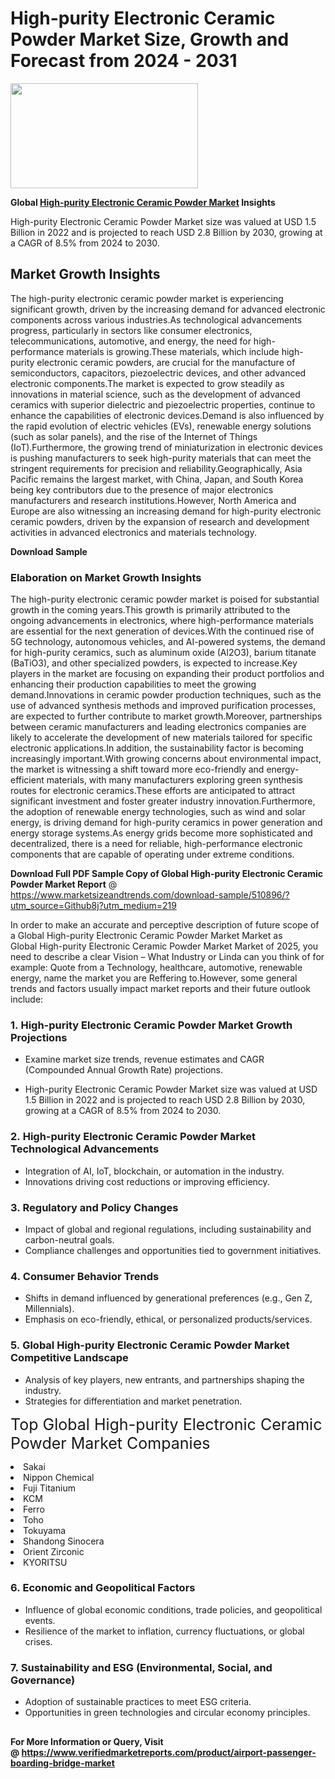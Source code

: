 <H1>High-purity Electronic Ceramic Powder Market Size, Growth and Forecast from 2024 - 2031</H1><img class="aligncenter size-medium wp-image-584254" src="https://thirdeyenews.in/wp-content/uploads/2024/09/Global-Market-Research-300x168.jpeg" alt="" width="300" height="168" /><p><strong>Global&nbsp;<a href="https://www.marketsizeandtrends.com/download-sample/510896/?utm_source=Github8j?utm_medium=219">High-purity Electronic Ceramic Powder Market</a> Insights</strong></p><p>High-purity Electronic Ceramic Powder Market size was valued at USD 1.5 Billion in 2022 and is projected to reach USD 2.8 Billion by 2030, growing at a CAGR of 8.5% from 2024 to 2030.</p><p><h2>Market Growth Insights</h2> The high-purity electronic ceramic powder market is experiencing significant growth, driven by the increasing demand for advanced electronic components across various industries.As technological advancements progress, particularly in sectors like consumer electronics, telecommunications, automotive, and energy, the need for high-performance materials is growing.These materials, which include high-purity electronic ceramic powders, are crucial for the manufacture of semiconductors, capacitors, piezoelectric devices, and other advanced electronic components.The market is expected to grow steadily as innovations in material science, such as the development of advanced ceramics with superior dielectric and piezoelectric properties, continue to enhance the capabilities of electronic devices.Demand is also influenced by the rapid evolution of electric vehicles (EVs), renewable energy solutions (such as solar panels), and the rise of the Internet of Things (IoT).Furthermore, the growing trend of miniaturization in electronic devices is pushing manufacturers to seek high-purity materials that can meet the stringent requirements for precision and reliability.Geographically, Asia Pacific remains the largest market, with China, Japan, and South Korea being key contributors due to the presence of major electronics manufacturers and research institutions.However, North America and Europe are also witnessing an increasing demand for high-purity electronic ceramic powders, driven by the expansion of research and development activities in advanced electronics and materials technology.<p><strong>Download Sample</strong></p> <h3>Elaboration on Market Growth Insights</h3> The high-purity electronic ceramic powder market is poised for substantial growth in the coming years.This growth is primarily attributed to the ongoing advancements in electronics, where high-performance materials are essential for the next generation of devices.With the continued rise of 5G technology, autonomous vehicles, and AI-powered systems, the demand for high-purity ceramics, such as aluminum oxide (Al2O3), barium titanate (BaTiO3), and other specialized powders, is expected to increase.Key players in the market are focusing on expanding their product portfolios and enhancing their production capabilities to meet the growing demand.Innovations in ceramic powder production techniques, such as the use of advanced synthesis methods and improved purification processes, are expected to further contribute to market growth.Moreover, partnerships between ceramic manufacturers and leading electronics companies are likely to accelerate the development of new materials tailored for specific electronic applications.In addition, the sustainability factor is becoming increasingly important.With growing concerns about environmental impact, the market is witnessing a shift toward more eco-friendly and energy-efficient materials, with many manufacturers exploring green synthesis routes for electronic ceramics.These efforts are anticipated to attract significant investment and foster greater industry innovation.Furthermore, the adoption of renewable energy technologies, such as wind and solar energy, is driving demand for high-purity ceramics in power generation and energy storage systems.As energy grids become more sophisticated and decentralized, there is a need for reliable, high-performance electronic components that are capable of operating under extreme conditions.<p><span class=""><strong>Download Full PDF Sample Copy of Global High-purity Electronic Ceramic Powder Market Report</strong> @ <a href="https://www.marketsizeandtrends.com/download-sample/510896/?utm_source=Github8j?utm_medium=219" target="_blank">https://www.marketsizeandtrends.com/download-sample/510896/?utm_source=Github8j?utm_medium=219</a></span></p><p>In order to make an accurate and perceptive description of future scope of a Global&nbsp;High-purity Electronic Ceramic Powder Market Market as Global&nbsp;High-purity Electronic Ceramic Powder Market Market of 2025, you need to describe a clear Vision &ndash; What Industry or Linda can you think of for example: Quote from a Technology, healthcare, automotive, renewable energy, name the market you are Reffering to.However, some general trends and factors usually impact market reports and their future outlook include:</p><h3>1.&nbsp;<strong>High-purity Electronic Ceramic Powder Market Growth Projections</strong></h3><ul><li>Examine market size trends, revenue estimates and CAGR (Compounded Annual Growth Rate) projections.</li><li><p>High-purity Electronic Ceramic Powder Market size was valued at USD 1.5 Billion in 2022 and is projected to reach USD 2.8 Billion by 2030, growing at a CAGR of 8.5% from 2024 to 2030.</p></li></ul><h3>2.&nbsp;<strong>High-purity Electronic Ceramic Powder Market Technological Advancements</strong></h3><ul><li>Integration of AI, IoT, blockchain, or automation in the industry.</li><li>Innovations driving cost reductions or improving efficiency.</li></ul><h3>3.&nbsp;<strong>Regulatory and Policy Changes</strong></h3><ul><li>Impact of global and regional regulations, including sustainability and carbon-neutral goals.</li><li>Compliance challenges and opportunities tied to government initiatives.</li></ul><h3>4.&nbsp;<strong>Consumer Behavior Trends</strong></h3><ul><li>Shifts in demand influenced by generational preferences (e.g., Gen Z, Millennials).</li><li>Emphasis on eco-friendly, ethical, or personalized products/services.</li></ul><h3>5.&nbsp;<strong>Global High-purity Electronic Ceramic Powder Market Competitive Landscape</strong></h3><ul><li>Analysis of key players, new entrants, and partnerships shaping the industry.</li><li>Strategies for differentiation and market penetration.</li></ul><p data-pm-slice="1 1 []"><span style="color: inherit; font-family: inherit; font-size: 25px;">Top Global High-purity Electronic Ceramic Powder Market Companies</span></p><div class="" data-test-id=""><p><li>Sakai</li><li> Nippon Chemical</li><li> Fuji Titanium</li><li> KCM</li><li> Ferro</li><li> Toho</li><li> Tokuyama</li><li> Shandong Sinocera</li><li> Orient Zirconic</li><li> KYORITSU</li></p></div><h3>6.&nbsp;<strong>Economic and Geopolitical Factors</strong></h3><ul><li>Influence of global economic conditions, trade policies, and geopolitical events.</li><li>Resilience of the market to inflation, currency fluctuations, or global crises.</li></ul><h3>7.&nbsp;<strong>Sustainability and ESG (Environmental, Social, and Governance)</strong></h3><ul><li>Adoption of sustainable practices to meet ESG criteria.</li><li>Opportunities in green technologies and circular economy principles.</li></ul><h2><strong style="font-size: 14px;">For More Information or Query, Visit @&nbsp;</strong><a style="background-color: #ffffff; font-size: 14px;" href="https://www.marketsizeandtrends.com/report/high-purity-electronic-ceramic-powder-market/" target="_blank">https://www.verifiedmarketreports.com/product/airport-passenger-boarding-bridge-market</a></h2>